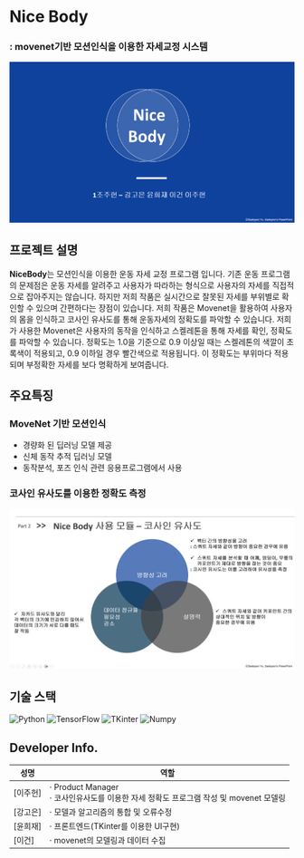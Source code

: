 # Nice Body

### : movenet기반 모션인식을 이용한 자세교정 시스템

<img src="./img/main.png">

## 프로젝트 설명

**NiceBody**는 모션인식을 이용한 운동 자세 교정 프로그램 입니다. 기존 운동 프로그램의 문제점은 운동 자세를 알려주고 사용자가 따라하는 형식으로 사용자의 자세를 직접적으로 잡아주지는 않습니다. 하지만 저희 작품은 실시간으로 잘못된 자세를 부위별로 확인할 수 있으며 간편하다는 장점이 있습니다. 저희 작품은 Movenet을 활용하여 사용자의 몸을 인식하고 코사인 유사도를 통해 운동자세의 정확도를 파악할 수 있습니다. 저희가 사용한 Movenet은 사용자의 동작을 인식하고 스켈레톤을 통해 자세를 확인, 정확도를 파악할 수 있습니다. 정확도는 1.0을 기준으로 0.9 이상일 때는 스켈레톤의 색깔이 초록색이 적용되고, 0.9 이하일 경우 빨간색으로 적용됩니다. 이 정확도는 부위마다 적용되며 부정확한 자세를 보다 명확하게 보여줍니다. 

## 주요특징

### MoveNet 기반 모션인식
- 경량화 된 딥러닝 모델 제공
- 신체 동작 추적 딥러닝 모델
- 동작분석, 포즈 인식 관련 응용프로그램에서 사용

### 코사인 유사도를 이용한 정확도 측정

<img src="./img/cosine.png">

## 기술 스택

![Python](https://img.shields.io/badge/-Python-3776AB?style=flat-square&logo=python&logoColor=white)
![TensorFlow](https://img.shields.io/badge/-TensorFlow-FF6F00?style=flat-square&logo=tensorflow&logoColor=white)
![TKinter](https://img.shields.io/badge/-TKinter-003366?style=flat-square&logo=tkinter&logoColor=white)
![Numpy](https://img.shields.io/badge/-Numpy-013243?style=flat-square&logo=numpy&logoColor=white)

## Developer Info.

| 성명                                      | 역할                                                                                                                                                                                      |
| ----------------------------------------- | ----------------------------------------------------------------------------------------------------------------------------------------------------------------------------------------- |
| [이주헌]    | $\cdot$ Product Manager <br/> $\cdot$  코사인유사도를 이용한 자세 정확도 프로그램 작성 및 movenet 모델링 |
| [강고은] | $\cdot$ 모델과 알고리즘의 통합 및 오류수정                                       |
| [윤희재]    | $\cdot$ 프론트엔드(TKinter를 이용한 UI구현)                                       |
| [이건]  | $\cdot$ movenet의 모델링과 데이터 수집                      |

